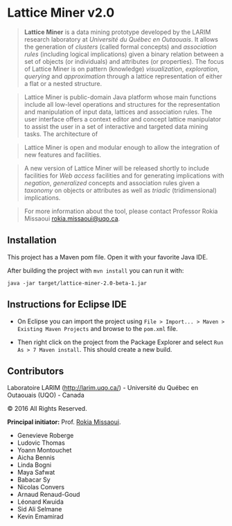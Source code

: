# Lattice Miner v2.0

> **Lattice Miner** is a data mining prototype developed by the LARIM research laboratory at _Université du Québec en Outaouais_.  It allows the generation of _clusters_ (called formal concepts) and _association rules_ (including logical implications) given a binary relation between a set of objects (or individuals) and attributes (or properties).  The focus of Lattice Miner is on pattern (knowledge) _visualization_, _exploration_, _querying_ and _approximation_ through a lattice representation of either a flat or a nested structure. 

> Lattice Miner is public-domain Java platform whose main functions include all low-level operations and structures for the representation and manipulation of input data, lattices and association rules. The user interface offers a context editor and concept lattice manipulator to assist the user in a set of interactive and targeted data mining tasks. The architecture of 

> Lattice Miner is open and modular enough to allow the integration of new features and facilities.

> A new version of Lattice Miner will be released shortly to include facilities for _Web access_ facilities and for generating implications with _negation_, _generalized_ concepts and association rules given a _taxonomy_ on objects or attributes as well as _triadic_ (tridimensional) implications.

> For more information about the tool, please contact Professor Rokia Missaoui rokia.missaoui@uqo.ca. 


## Installation

This project has a Maven pom file. Open it with your favorite Java IDE.

After building the project with `mvn install` you can run it with:

```
java -jar target/lattice-miner-2.0-beta-1.jar
```

## Instructions for Eclipse IDE

- On Eclipse you can import the project using  `File > Import... > Maven > Existing Maven Projects` and browse to the `pom.xml` file.

- Then right click on the project from the Package Explorer and select `Run As > 7 Maven install`. This should create a new build.


## Contributors
 
Laboratoire LARIM (http://larim.uqo.ca/) - Université du Québec en Outaouais (UQO) - Canada
 
&copy; 2016 All Rights Reserved.
 
 **Principal initiator:** Prof. [Rokia Missaoui](mailto:rokia.missaoui@uqo.ca).
 
 - Genevieve Roberge
 - Ludovic Thomas
 - Yoann Montouchet
 - Aicha Bennis
 - Linda Bogni 
 - Maya Safwat
 - Babacar Sy
 - Nicolas Convers
 - Arnaud Renaud-Goud
 - Léonard Kwuida
 - Sid Ali Selmane
 - Kevin Emamirad

